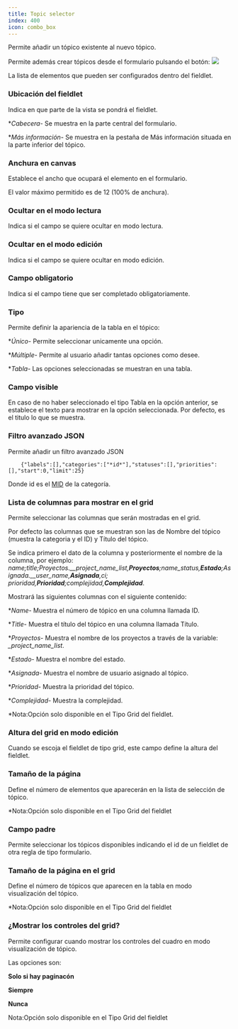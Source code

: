 ```yaml
---
title: Topic selector
index: 400
icon: combo_box
---
```


Permite añadir un tópico existente al nuevo tópico.

Permite además crear tópicos desde el formulario pulsando el botón: <img src="/static/images/icons/add.gif" />

La lista de elementos que pueden ser configurados dentro del fieldlet.


### Ubicación del fieldlet
Indica en que parte de la vista se pondrá el fieldlet.

**Cabecera*- Se muestra en la parte central del formulario.

**Más información*- Se muestra en la pestaña de Más información situada en la parte inferior del tópico.


### Anchura en canvas

Establece el ancho que ocupará el elemento en el formulario.

El valor máximo permitido es de 12 (100% de anchura).


### Ocultar en el modo lectura

Indica si el campo se quiere ocultar en modo lectura.


### Ocultar en el modo edición

Indica si el campo se quiere ocultar en modo edición.


### Campo obligatorio

Indica si el campo tiene que ser completado obligatoriamente.


### Tipo

Permite definir la apariencia de la tabla en el tópico:

**Único*- Permite seleccionar unicamente una opción.

**Múltiple*- Permite al usuario añadir tantas opciones como desee.

**Tabla*- Las opciones seleccionadas se muestran en una tabla.



### Campo visible

En caso de no haber seleccionado el tipo Tabla en la opción anterior, se establece el texto para mostrar en la opción seleccionada.
Por defecto, es el titulo lo que se muestra.



### Filtro avanzado JSON

Permite añadir un filtro avanzado JSON


        {"labels":[],"categories":["*id*"],"statuses":[],"priorities":[],"start":0,"limit":25}


Donde id es el [MID](Conceptos/mid) de la categoría.



### Lista de columnas para mostrar en el grid

Permite seleccionar las columnas que serán mostradas en el grid.

Por defecto las columnas que se muestran son las de Nombre del tópico (muestra la categoria y el ID) y Título del tópico.

Se indica primero el dato de la columna y posteriormente el nombre de la columna, por ejemplo:
    *name;title;Proyectos.__project_name_list,**Proyectos**;name_status,**Estado**;Asignada.__user_name,**Asignada**,ci; prioridad,**Prioridad**;complejidad,**Complejidad***.

Mostrará las siguientes columnas con el siguiente contenido:

**Name*- Muestra el número de tópico en una columna llamada ID.

**Title*- Muestra el título del tópico en una columna llamada Título.

**Proyectos*- Muestra el nombre de los proyectos a través de la variable: *_project_name_list*.

**Estado*- Muestra el nombre del estado.

**Asignada*- Muestra el nombre de usuario asignado al tópico.

**Prioridad*- Muestra la prioridad del tópico.

**Complejidad*- Muestra la complejidad.

*Nota:Opción solo disponible en el Tipo Grid del fieldlet.


### Altura del grid en modo edición

Cuando se escoja el fieldlet de tipo grid, este campo define la altura del fieldlet.


### Tamaño de la página

Define el número de elementos que aparecerán en la lista de selección de tópico.

*Nota:Opción solo disponible en el Tipo Grid del fieldlet



### Campo padre

Permite seleccionar los tópicos disponibles indicando el id de un fieldlet de otra regla de tipo formulario.


### Tamaño de la página en el grid

Define el número de tópicos que aparecen en la tabla en modo visualización del tópico.

*Nota:Opción solo disponible en el Tipo Grid del fieldlet



### ¿Mostrar los controles del grid?

Permite configurar cuando mostrar los controles del cuadro en modo visualización de tópico.

Las opciones son:

**Solo si hay paginacón**

**Siempre**

**Nunca**

Nota:Opción solo disponible en el Tipo Grid del fieldlet
